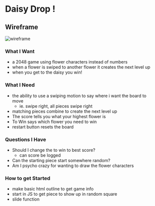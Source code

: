 # Daisy Drop !
## Wireframe
![wireframe](wireframe.png)

### What I Want 
* a 2048 game using flower characters instead of numbers 
* when a flower is swiped to another flower it creates the next level up
* when you get to the daisy you win! 

### What I Need

* the ability to use a swiping motion to say where i want the board to move 
    * ie. swipe right, all pieces swipe right
* matching pieces combine to create the next level up
* The score tells you what your highest flower is 
* To Win says which flower you need to win 
* restart button resets the board 

### Questions I Have 

* Should I change the to win to best score? 
    * can score be logged 
* Can the starting piece start somewhere random?
* Am I psycho crazy for wanting to draw the flower characters 

### How to get Started 

* make basic html outline to get game info 
* start in JS to get piece to show up in random square 
* slide function 
